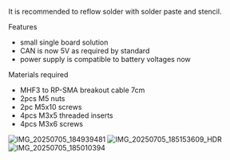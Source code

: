 It is recommended to reflow solder with solder paste and stencil. 

Features
- small single board solution
- CAN is now 5V as required by standard
- power supply is compatible to battery voltages now

Materials required
- MHF3 to RP-SMA breakout cable 7cm
- 2pcs M5 nuts
- 2pc M5x10 screws
- 4pcs M3x5 threaded inserts
- 4pcs M3x6 screws
  
![IMG_20250705_184939481](https://github.com/user-attachments/assets/b104f4d5-6f83-41f4-a506-250b5b4b5a71)
![IMG_20250705_185153609_HDR](https://github.com/user-attachments/assets/2db73c9a-aa9f-42bb-b0ae-bc22724e9d21)
![IMG_20250705_185010394](https://github.com/user-attachments/assets/5b46228c-0895-41b4-bbed-dd0e114ee2c8)
